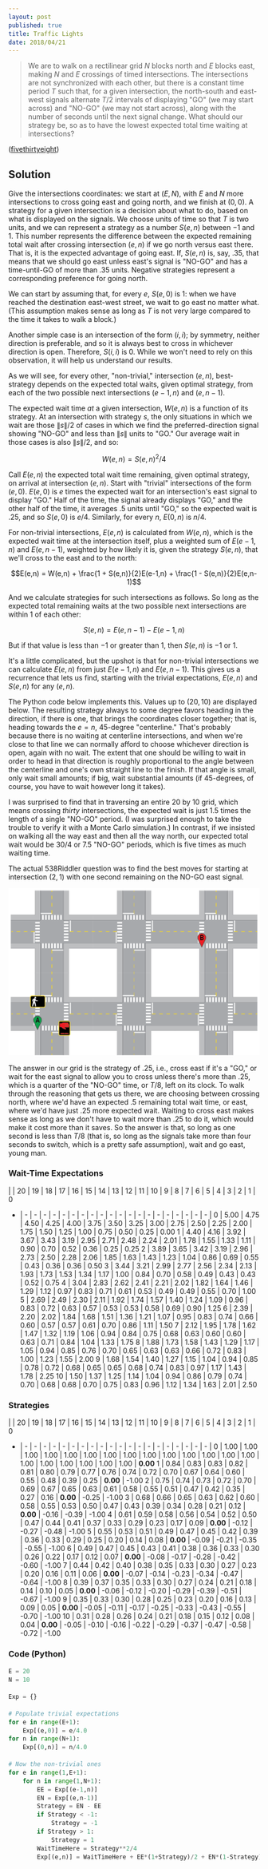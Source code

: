 ```yaml
---
layout: post
published: true
title: Traffic Lights
date: 2018/04/21
---
```


>We are to walk on a rectilinear grid $N$ blocks north and $E$ blocks east, making $N$ and $E$ crossings of timed intersections. The intersections are not synchronized with each other, but there is a constant time period $T$ such that, for a given intersection, the north-south and east-west signals alternate $T/2$ intervals of displaying "GO" (we may start across) and "NO-GO" (we may not start across), along with the number of seconds until the next signal change.  What should our strategy be, so as to have the lowest expected total time waiting at intersections?

<!--more-->

([fivethirtyeight](https://fivethirtyeight.com/features/how-to-cross-the-street/))

## Solution

Give the intersections coordinates: we start at $(E,N)$, with $E$ and $N$ more intersections to cross going east and going north, and we finish at $(0,0)$.  A strategy for a given intersection is a decision about what to do, based on what is displayed on the signals.  We choose units of time so that $T$ is two units, and we can represent a strategy as a number $S(e,n)$ between $-1$ and $1$. This number represents the difference between the expected remaining total wait after crossing  intersection $(e,n)$ if we go north versus east there. That is, it is the expected advantage of going east.  If, $S(e,n)$ is, say, $.35$, that means that we should go east unless east's signal is "NO-GO" and has a time-until-GO of more than $.35$ units. Negative strategies represent a corresponding preference for going north.

We can start by assuming that, for every $e$, $S(e,0)$ is $1$: when we have reached the destination east-west street, we wait to go east no matter what. (This assumption makes sense as long as $T$ is not very large compared to the time it takes to walk a block.)

Another simple case is an intersection of the form $(i,i)$; by symmetry, neither direction is preferable, and so it is always best to cross in whichever direction is open.  Therefore, $S(i,i)$ is $0$. While we won't need to rely on this observation, it will help us understand our results.

As we will see, for every other, "non-trivial," intersection $(e,n)$, best-strategy depends on the expected total waits, given optimal strategy, from each of the two possible next intersections $(e-1,n)$ and $(e,n-1)$.

The expected wait time _at_ a given intersection, $W(e,n)$ is a function of its strategy.  At an intersection with strategy $s$, the only situations in which we wait are those $\|s\|/2$ of cases in which we find the preferred-direction signal showing "NO-GO" and less than $\|s\|$ units to "GO."  Our average wait in those cases is also $\|s\|/2$, and so:

$$W(e,n) = S(e,n)^2/4$$

Call $E(e,n)$ the expected total wait time remaining, given optimal strategy, on arrival at intersection $(e,n)$.  Start with  "trivial" intersections of the form $(e,0)$.  $E(e,0)$ is $e$ times the expected wait for an intersection's east signal to display "GO."  Half of the time, the signal already displays "GO," and the other half of the time, it averages $.5$ units until "GO," so the expected wait is $.25$, and so $S(e,0)$ is $e/4$. Similarly, for every $n$, $E(0,n)$ is $n/4$. 

For non-trivial intersections, $E(e,n)$ is calculated from $W(e,n)$, which is the expected wait time at the intersection itself, plus a weighted sum of $E(e-1,n)$ and $E(e,n-1)$, weighted by how likely it is, given the strategy $S(e,n)$, that we'll cross to the east and to the north:

$$E(e,n) = W(e,n) + \frac{1 + S(e,n)}{2}E(e-1,n) + \frac{1 - S(e,n)}{2}E(e,n-1)$$

And we calculate strategies for such intersections as follows. So long as the expected total remaining waits at the two possible next intersections are within $1$ of each other:

$$S(e,n) = E(e,n-1) - E(e-1,n)$$

But if that value is less than $-1$ or greater than $1$, then $S(e,n)$ is $-1$ or $1$.

It's a little complicated, but the upshot is that for non-trivial intersections we can calculate $E(e,n)$ from just $E(e-1,n)$ and $E(e,n-1)$.  This gives us a recurrence that lets us find, starting with the trivial expectations, $E(e,n)$ and $S(e,n)$ for any $(e,n)$.

The Python code below implements this.  Values up to $(20,10)$ are displayed below.  The resulting strategy always to some degree favors heading in the direction, if there is one, that brings the coordinates closer together; that is, heading towards the $e = n$, $45$-degree "centerline." That's probably because there is no waiting at centerline intersections, and when we're close to that line we can normally afford to choose whichever direction is open, again with no wait. The extent that one should be willing to wait in order to head in that direction is roughly proportional to the angle between the centerline and one's own straight line to the finish.  If that angle is small, only wait small amounts; if big, wait substantial amounts (if $45$-degrees, of course, you have to wait however long it takes).

I was surprised to find that in traversing an entire $20$ by $10$ grid, which means crossing _thirty_ intersections, the expected wait is just $1.5$ times the length of a single "NO-GO" period. (I was surprised enough to take the trouble to verify it with a Monte Carlo simulation.)  In contrast, if we insisted on walking all the way east and then all the way north, our expected total wait would be $30/4$ or $7.5$ "NO-GO" periods, which is five times as much waiting time.  

The actual 538Riddler question was to find the best moves for starting at intersection $(2,1)$ with one second remaining on the NO-GO east signal. 

![The grid, depicted.](/img/ben2.png)

The answer in our grid is the strategy of $.25$, i.e., cross east if it's a "GO," or wait for the east signal to allow you to cross unless there's more than $.25$, which is a quarter of the "NO-GO" time, or $T/8$, left on its clock. To walk through the reasoning that gets us there, we are choosing between crossing north, where we'd have an expected $.5$ remaining total wait time, or east, where we'd have just $.25$ more expected wait.  Waiting to cross east makes sense as long as we don't have to wait more than $.25$ to do it, which would make it cost more than it saves.  So the answer is that, so long as one second is less than $T/8$ (that is, so long as the signals take more than four seconds to switch, which is a pretty safe assumption), wait and go east, young man.

### Wait-Time Expectations

 | | 20 | 19 | 18 | 17 | 16 | 15 | 14 | 13 | 12 | 11 | 10 | 9 | 8 | 7 | 6 | 5 | 4 | 3 | 2 | 1 | 0
 - |  - |  - |  - |  - |  - |  - |  - |  - |  - |  - |  - |  - |  - |  - |  - |  - |  - |  - |  - |  - | 
0 | 5.00 | 4.75 | 4.50 | 4.25 | 4.00 | 3.75 | 3.50 | 3.25 | 3.00 | 2.75 | 2.50 | 2.25 | 2.00 | 1.75 | 1.50 | 1.25 | 1.00 | 0.75 | 0.50 | 0.25 | 0.00
1 | 4.40 | 4.16 | 3.92 | 3.67 | 3.43 | 3.19 | 2.95 | 2.71 | 2.48 | 2.24 | 2.01 | 1.78 | 1.55 | 1.33 | 1.11 | 0.90 | 0.70 | 0.52 | 0.36 | 0.25 | 0.25
2 | 3.89 | 3.65 | 3.42 | 3.19 | 2.96 | 2.73 | 2.50 | 2.28 | 2.06 | 1.85 | 1.63 | 1.43 | 1.23 | 1.04 | 0.86 | 0.69 | 0.55 | 0.43 | 0.36 | 0.36 | 0.50
3 | 3.44 | 3.21 | 2.99 | 2.77 | 2.56 | 2.34 | 2.13 | 1.93 | 1.73 | 1.53 | 1.34 | 1.17 | 1.00 | 0.84 | 0.70 | 0.58 | 0.49 | 0.43 | 0.43 | 0.52 | 0.75
4 | 3.04 | 2.83 | 2.62 | 2.41 | 2.21 | 2.02 | 1.82 | 1.64 | 1.46 | 1.29 | 1.12 | 0.97 | 0.83 | 0.71 | 0.61 | 0.53 | 0.49 | 0.49 | 0.55 | 0.70 | 1.00
5 | 2.69 | 2.49 | 2.30 | 2.11 | 1.92 | 1.74 | 1.57 | 1.40 | 1.24 | 1.09 | 0.96 | 0.83 | 0.72 | 0.63 | 0.57 | 0.53 | 0.53 | 0.58 | 0.69 | 0.90 | 1.25
6 | 2.39 | 2.20 | 2.02 | 1.84 | 1.68 | 1.51 | 1.36 | 1.21 | 1.07 | 0.95 | 0.83 | 0.74 | 0.66 | 0.60 | 0.57 | 0.57 | 0.61 | 0.70 | 0.86 | 1.11 | 1.50
7 | 2.12 | 1.95 | 1.78 | 1.62 | 1.47 | 1.32 | 1.19 | 1.06 | 0.94 | 0.84 | 0.75 | 0.68 | 0.63 | 0.60 | 0.60 | 0.63 | 0.71 | 0.84 | 1.04 | 1.33 | 1.75
8 | 1.88 | 1.73 | 1.58 | 1.43 | 1.29 | 1.17 | 1.05 | 0.94 | 0.85 | 0.76 | 0.70 | 0.65 | 0.63 | 0.63 | 0.66 | 0.72 | 0.83 | 1.00 | 1.23 | 1.55 | 2.00
9 | 1.68 | 1.54 | 1.40 | 1.27 | 1.15 | 1.04 | 0.94 | 0.85 | 0.78 | 0.72 | 0.68 | 0.65 | 0.65 | 0.68 | 0.74 | 0.83 | 0.97 | 1.17 | 1.43 | 1.78 | 2.25
10 | 1.50 | 1.37 | 1.25 | 1.14 | 1.04 | 0.94 | 0.86 | 0.79 | 0.74 | 0.70 | 0.68 | 0.68 | 0.70 | 0.75 | 0.83 | 0.96 | 1.12 | 1.34 | 1.63 | 2.01 | 2.50

### Strategies

 | | 20 | 19 | 18 | 17 | 16 | 15 | 14 | 13 | 12 | 11 | 10 | 9 | 8 | 7 | 6 | 5 | 4 | 3 | 2 | 1 | 0
 - |  - |  - |  - |  - |  - |  - |  - |  - |  - |  - |  - |  - |  - |  - |  - |  - |  - |  - |  - |  - | 
0 | 1.00 | 1.00 | 1.00 | 1.00 | 1.00 | 1.00 | 1.00 | 1.00 | 1.00 | 1.00 | 1.00 | 1.00 | 1.00 | 1.00 | 1.00 | 1.00 | 1.00 | 1.00 | 1.00 | 1.00 | **0.00**
1 | 0.84 | 0.83 | 0.83 | 0.82 | 0.81 | 0.80 | 0.79 | 0.77 | 0.76 | 0.74 | 0.72 | 0.70 | 0.67 | 0.64 | 0.60 | 0.55 | 0.48 | 0.39 | 0.25 | **0.00** | -1.00
2 | 0.75 | 0.74 | 0.73 | 0.72 | 0.70 | 0.69 | 0.67 | 0.65 | 0.63 | 0.61 | 0.58 | 0.55 | 0.51 | 0.47 | 0.42 | 0.35 | 0.27 | 0.16 | **0.00** | -0.25 | -1.00
3 | 0.68 | 0.66 | 0.65 | 0.63 | 0.62 | 0.60 | 0.58 | 0.55 | 0.53 | 0.50 | 0.47 | 0.43 | 0.39 | 0.34 | 0.28 | 0.21 | 0.12 | **0.00** | -0.16 | -0.39 | -1.00
4 | 0.61 | 0.59 | 0.58 | 0.56 | 0.54 | 0.52 | 0.50 | 0.47 | 0.44 | 0.41 | 0.37 | 0.33 | 0.29 | 0.23 | 0.17 | 0.09 | **0.00** | -0.12 | -0.27 | -0.48 | -1.00
5 | 0.55 | 0.53 | 0.51 | 0.49 | 0.47 | 0.45 | 0.42 | 0.39 | 0.36 | 0.33 | 0.29 | 0.25 | 0.20 | 0.14 | 0.08 | **0.00** | -0.09 | -0.21 | -0.35 | -0.55 | -1.00
6 | 0.49 | 0.47 | 0.45 | 0.43 | 0.41 | 0.38 | 0.36 | 0.33 | 0.30 | 0.26 | 0.22 | 0.17 | 0.12 | 0.07 | **0.00** | -0.08 | -0.17 | -0.28 | -0.42 | -0.60 | -1.00
7 | 0.44 | 0.42 | 0.40 | 0.38 | 0.35 | 0.33 | 0.30 | 0.27 | 0.23 | 0.20 | 0.16 | 0.11 | 0.06 | **0.00** | -0.07 | -0.14 | -0.23 | -0.34 | -0.47 | -0.64 | -1.00
8 | 0.39 | 0.37 | 0.35 | 0.33 | 0.30 | 0.27 | 0.24 | 0.21 | 0.18 | 0.14 | 0.10 | 0.05 | **0.00** | -0.06 | -0.12 | -0.20 | -0.29 | -0.39 | -0.51 | -0.67 | -1.00
9 | 0.35 | 0.33 | 0.30 | 0.28 | 0.25 | 0.23 | 0.20 | 0.16 | 0.13 | 0.09 | 0.05 | **0.00** | -0.05 | -0.11 | -0.17 | -0.25 | -0.33 | -0.43 | -0.55 | -0.70 | -1.00
10 | 0.31 | 0.28 | 0.26 | 0.24 | 0.21 | 0.18 | 0.15 | 0.12 | 0.08 | 0.04 | **0.00** | -0.05 | -0.10 | -0.16 | -0.22 | -0.29 | -0.37 | -0.47 | -0.58 | -0.72 | -1.00

### Code (Python)

```python
E = 20
N = 10

Exp = {}

# Populate trivial expectations
for e in range(E+1):
    Exp[(e,0)] = e/4.0
for n in range(N+1):
    Exp[(0,n)] = n/4.0

# Now the non-trivial ones
for e in range(1,E+1):
    for n in range(1,N+1):
        EE = Exp[(e-1,n)]
        EN = Exp[(e,n-1)]
        Strategy = EN - EE
        if Strategy < -1:
            Strategy = -1
        if Strategy > 1:
            Strategy = 1
        WaitTimeHere = Strategy**2/4
        Exp[(e,n)] = WaitTimeHere + EE*(1+Strategy)/2 + EN*(1-Strategy)/2
```

<br>